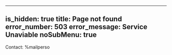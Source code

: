 -----
is_hidden: true
title: Page not found
error_number: 503
error_message: Service Unaviable
noSubMenu: true
-----
Contact: %mailperso
